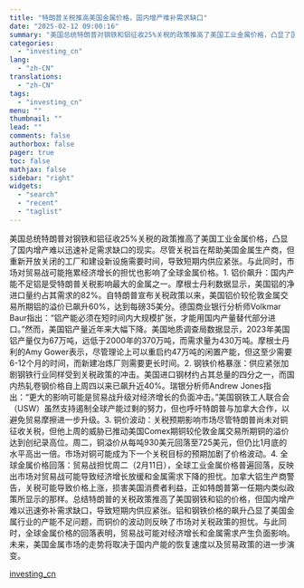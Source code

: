 ```yaml
---
title: "特朗普关税推高美国金属价格，国内增产难补需求缺口"
date: "2025-02-12 09:00:16"
summary: "美国总统特朗普对钢铁和铝征收25%关税的政策推高了美国工业金属价格，凸显了国内增产难以迅速补足需求缺..."
categories:
  - "investing_cn"
lang:
  - "zh-CN"
translations:
  - "zh-CN"
tags:
  - "investing_cn"
menu: ""
thumbnail: ""
lead: ""
comments: false
authorbox: false
pager: true
toc: false
mathjax: false
sidebar: "right"
widgets:
  - "search"
  - "recent"
  - "taglist"
---
```


美国总统特朗普对钢铁和铝征收25%关税的政策推高了美国工业金属价格，凸显了国内增产难以迅速补足需求缺口的现实。尽管关税旨在帮助美国金属生产商，但重新开放关闭的工厂和建设新设施需要时间，导致短期内供应紧张。与此同时，市场对贸易战可能拖累经济增长的担忧也影响了全球金属价格。1. 铝价飙升：国内产能不足铝是受特朗普关税影响最大的金属之一。摩根士丹利数据显示，美国铝的净进口量约占其需求的82%。自特朗普宣布关税政策以来，美国铝价较伦敦金属交易所期铝的溢价已飙升60%，达到每磅35美分。德国商业银行分析师Volkmar Baur指出：“铝产能必须在短时间内大规模扩张，才能用国内产量替代部分进口。”然而，美国铝产量近年来大幅下降。美国地质调查局数据显示，2023年美国铝产量仅为67万吨，远低于2000年的370万吨，而需求量为430万吨。摩根士丹利的Amy Gower表示，尽管理论上可以重启约47万吨的闲置产能，但这至少需要6-12个月的时间，而新建冶炼厂则需要更长时间。2. 钢铁价格暴涨：供应紧张加剧钢铁行业同样受到关税政策的冲击。美国进口钢材约占其总量的四分之一，而国内热轧卷钢价格自上周四以来已飙升近40%。瑞银分析师Andrew Jones指出：“更大的影响可能是贸易战升级对经济增长的负面冲击。”美国钢铁工人联合会（USW）虽然支持遏制全球产能过剩的努力，但也呼吁特朗普与加拿大合作，以避免贸易摩擦进一步升级。3. 铜价波动：关税预期影响市场尽管特朗普尚未对铜征收关税，但他上周的威胁已推动美国Comex期铜较伦敦金属交易所期铜的溢价达到创纪录高位。周二，铜溢价从每吨930美元回落至725美元，但仍比1月底的水平高出一倍。市场对铜可能成为下一个关税目标的预期加剧了价格波动。4. 全球金属价格回落：贸易战担忧周二（2月11日），全球工业金属价格普遍回落，反映出市场对贸易战可能导致经济增长放缓和金属需求下降的担忧。加拿大铝生产商警告，关税可能导致价格上涨，损害美国消费者利益，正如特朗普第一任期内类似政策所显示的那样。总结特朗普的关税政策推高了美国钢铁和铝的价格，但国内增产难以迅速弥补需求缺口，导致短期内供应紧张。铝和钢铁价格的飙升凸显了美国金属行业的产能不足问题，而铜价的波动则反映了市场对关税政策的担忧。与此同时，全球金属价格的回落表明，贸易战可能对经济增长和金属需求产生负面影响。未来，美国金属市场的走势将取决于国内产能的恢复速度以及贸易政策的进一步演变。

[investing_cn](https://cn.investing.com/news/commodities-news/article-2667091)

